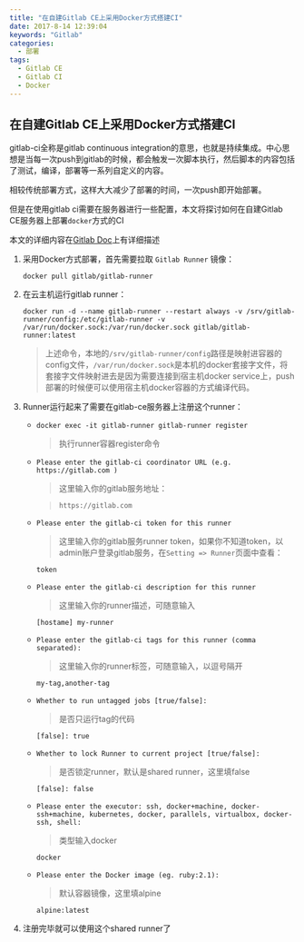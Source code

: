 ```yaml
---
title: "在自建Gitlab CE上采用Docker方式搭建CI"
date: 2017-8-14 12:39:04
keywords: "Gitlab"
categories:
  - 部署
tags:
  - Gitlab CE
  - Gitlab CI
  - Docker
---
```


## 在自建Gitlab CE上采用Docker方式搭建CI

gitlab-ci全称是gitlab continuous integration的意思，也就是持续集成。中心思想是当每一次push到gitlab的时候，都会触发一次脚本执行，然后脚本的内容包括了测试，编译，部署等一系列自定义的内容。

相较传统部署方式，这样大大减少了部署的时间，一次push即开始部署。

但是在使用gitlab ci需要在服务器进行一些配置，本文将探讨如何在自建Gitlab CE服务器上部署`docker`方式的CI

本文的详细内容在[Gitlab Doc](https://docs.gitlab.com/ee/ci/runners/README.html#runners)上有详细描述
<!-- more -->
1. 采用Docker方式部署，首先需要拉取 `Gitlab Runner` 镜像：
    ```
    docker pull gitlab/gitlab-runner
    ```

2. 在云主机运行gitlab runner：

    ```
    docker run -d --name gitlab-runner --restart always -v /srv/gitlab-runner/config:/etc/gitlab-runner -v /var/run/docker.sock:/var/run/docker.sock gitlab/gitlab-runner:latest
    ```

    > 上述命令，本地的`/srv/gitlab-runner/config`路径是映射进容器的config文件，`/var/run/docker.sock`是本机的docker套接字文件，将套接字文件映射进去是因为需要连接到宿主机docker service上，push部署的时候便可以使用宿主机docker容器的方式编译代码。
    
3. Runner运行起来了需要在gitlab-ce服务器上注册这个runner：

    * `docker exec -it gitlab-runner gitlab-runner register` 
     
      > 执行runner容器register命令

    * `Please enter the gitlab-ci coordinator URL (e.g. https://gitlab.com )` 
      
      > 这里输入你的gitlab服务地址：

      > `https://gitlab.com`

    * `Please enter the gitlab-ci token for this runner` 

      > 这里输入你的gitlab服务runner token，如果你不知道token，以admin账户登录gitlab服务，在`Setting => Runner`页面中查看：
      
      `token`

    * `Please enter the gitlab-ci description for this runner`

      > 这里输入你的runner描述，可随意输入
      
      `[hostame] my-runner`

    * `Please enter the gitlab-ci tags for this runner (comma separated):`

      > 这里输入你的runner标签，可随意输入，以逗号隔开
    
      `my-tag,another-tag`

    * `Whether to run untagged jobs [true/false]:`

      > 是否只运行tag的代码
      
      `[false]: true`

    * `Whether to lock Runner to current project [true/false]:`

      > 是否锁定runner，默认是shared runner，这里填false

      `[false]: false`

    * `Please enter the executor: ssh, docker+machine, docker-ssh+machine, kubernetes, docker, parallels, virtualbox, docker-ssh, shell:`
      
      > 类型输入docker 
      
      `docker`

    * `Please enter the Docker image (eg. ruby:2.1):`

      > 默认容器镜像，这里填alpine
      
      `alpine:latest`

4. 注册完毕就可以使用这个shared runner了
